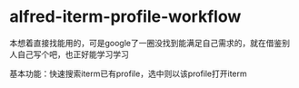 # alfred-iterm-profile-workflow

本想着直接找能用的，可是google了一圈没找到能满足自己需求的，就在借鉴别人自己写个吧，也正好能学习学习

基本功能：快速搜索iterm已有profile，选中则以该profile打开iterm